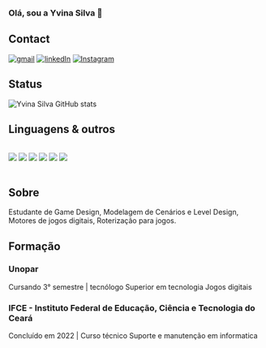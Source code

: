 ### Olá, sou a Yvina Silva 👋

## Contact

[![gmail](https://img.shields.io/badge/Gmail-D14836?style=for-the-badge&logo=gmail&logoColor=white)](yvinayvin@gmail.com)
[![linkedIn](https://img.shields.io/badge/LinkedIn-0077B5?style=for-the-badge&logo=linkedin&logoColor=white)](www.linkedin.com/in/yvina-silva)
[![Instagram](https://img.shields.io/badge/Instagram-E4405F?style=for-the-badge&logo=instagram&logoColor=white)](https://www.instagram.com/yvinasilv/)

## Status

![Yvina Silva GitHub stats](https://github-readme-stats.vercel.app/api?username=Yvinasilva&show_icons=true&theme=midnight-purple)

## Linguagens & outros

<div style="display: inline_block"><br>
  <img src="https://img.shields.io/badge/HTML-239120?style=for-the-badge&logo=html5&logoColor=white" />
  <img src="https://img.shields.io/badge/CSS-239120?&style=for-the-badge&logo=css3&logoColor=white" />
  <img src="https://img.shields.io/badge/JavaScript-323330?style=for-the-badge&logo=javascript&logoColor=F7DF1E" />
  <img src="https://img.shields.io/badge/C%2B%2B-00599C?style=for-the-badge&logo=c%2B%2B&logoColor=white" />
  <img src="https://img.shields.io/badge/C%23-239120?style=for-the-badge&logo=c-sharp&logoColor=white" />
  <img src="https://img.shields.io/badge/Unity-100000?style=for-the-badge&logo=unity&logoColor=white" />
</div><br>

## Sobre
Estudante de Game Design, Modelagem de Cenários e Level Design, Motores de jogos digitais, Roterização para jogos.

## Formação
### Unopar
Cursando 3° semestre | tecnólogo Superior em tecnologia Jogos digitais

### IFCE - Instituto Federal de Educação, Ciência e Tecnologia do Ceará

Concluído em 2022 | Curso técnico Suporte e manutenção em informatica

